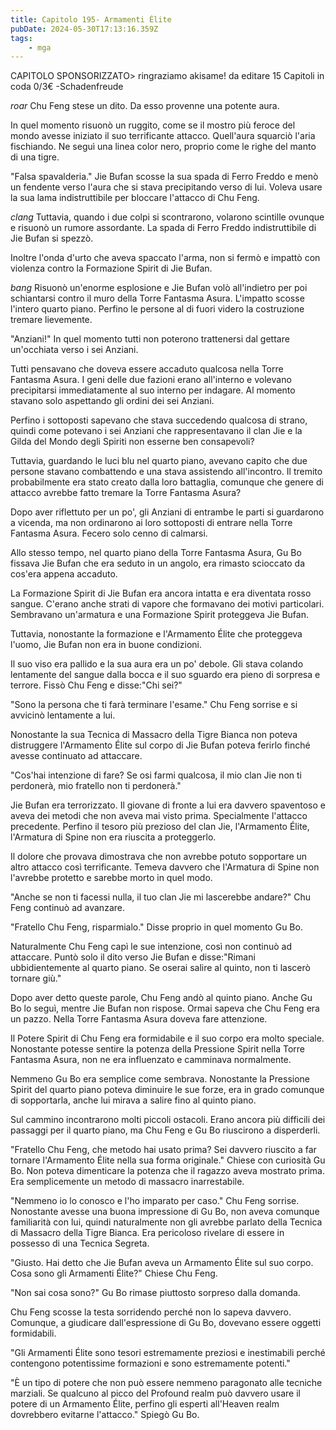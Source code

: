 ```yaml
---
title: Capitolo 195- Armamenti Élite
pubDate: 2024-05-30T17:13:16.359Z
tags:
    - mga
---
```



CAPITOLO SPONSORIZZATO> ringraziamo akisame!
da editare
15 Capitoli in coda 0/3€
-Schadenfreude


*roar* Chu Feng stese un dito. Da esso provenne una potente aura.


In quel momento risuonò un ruggito, come se il mostro più feroce del mondo avesse iniziato il suo terrificante attacco. Quell'aura squarciò l'aria fischiando. Ne seguì una linea color nero, proprio come le righe del manto di una tigre.


"Falsa spavalderia." Jie Bufan scosse la sua spada di Ferro Freddo e menò un fendente verso l'aura che si stava precipitando verso di lui. Voleva usare la sua lama indistruttibile per bloccare l'attacco di Chu Feng.


*clang* Tuttavia, quando i due colpi si scontrarono, volarono scintille ovunque e risuonò un rumore assordante. La spada di Ferro Freddo indistruttibile di Jie Bufan si spezzò.


Inoltre l'onda d'urto che aveva spaccato l'arma, non si fermò e impattò con violenza contro la Formazione Spirit di Jie Bufan.


*bang* Risuonò un'enorme esplosione e Jie Bufan volò all'indietro per poi schiantarsi contro il muro della Torre Fantasma Asura. L'impatto scosse l'intero quarto piano. Perfino le persone al di fuori videro la costruzione tremare lievemente.


"Anziani!" In quel momento tutti non poterono trattenersi dal gettare un'occhiata verso i sei Anziani.


Tutti pensavano che doveva essere accaduto qualcosa nella Torre Fantasma Asura. I geni delle due fazioni erano all'interno e volevano precipitarsi immediatamente al suo interno per indagare. Al momento stavano solo aspettando gli ordini dei sei Anziani.


Perfino i sottoposti sapevano che stava succedendo qualcosa di strano, quindi come potevano i sei Anziani che rappresentavano il clan Jie e la Gilda del Mondo degli Spiriti non esserne ben consapevoli?


Tuttavia, guardando le luci blu nel quarto piano, avevano capito che due persone stavano combattendo e una stava assistendo all'incontro. Il tremito probabilmente era stato creato dalla loro battaglia, comunque che genere di attacco avrebbe fatto tremare la Torre Fantasma Asura?


Dopo aver riflettuto per un po', gli Anziani di entrambe le parti si guardarono a vicenda, ma non ordinarono ai loro sottoposti di entrare nella Torre Fantasma Asura. Fecero solo cenno di calmarsi.


Allo stesso tempo, nel quarto piano della Torre Fantasma Asura, Gu Bo fissava Jie Bufan che era seduto in un angolo, era rimasto scioccato da cos'era appena accaduto.


La Formazione Spirit di Jie Bufan era ancora intatta e era diventata rosso sangue. C'erano anche strati di vapore che formavano dei motivi particolari. Sembravano un'armatura e una Formazione Spirit proteggeva Jie Bufan.


Tuttavia, nonostante la formazione e l'Armamento Élite che proteggeva l'uomo, Jie Bufan non era in buone condizioni.


Il suo viso era pallido e la sua aura era un po' debole. Gli stava colando lentamente del sangue dalla bocca e il suo sguardo era pieno di sorpresa e terrore. Fissò Chu Feng e disse:"Chi sei?"


"Sono la persona che ti farà terminare l'esame." Chu Feng sorrise e si avvicinò lentamente a lui.


Nonostante la sua Tecnica di Massacro della Tigre Bianca non poteva distruggere l'Armamento Élite sul corpo di Jie Bufan poteva ferirlo finché avesse continuato ad attaccare.


"Cos'hai intenzione di fare? Se osi farmi qualcosa, il mio clan Jie non ti perdonerà, mio fratello non ti perdonerà."


Jie Bufan era terrorizzato. Il giovane di fronte a lui era davvero spaventoso e aveva dei metodi che non aveva mai visto prima. Specialmente l'attacco precedente. Perfino il tesoro più prezioso del clan Jie, l'Armamento Élite, l'Armatura di Spine non era riuscita a proteggerlo.


Il dolore che provava dimostrava che non avrebbe potuto sopportare un altro attacco così terrificante. Temeva davvero che l'Armatura di Spine non l'avrebbe protetto e sarebbe morto in quel modo.


"Anche se non ti facessi nulla, il tuo clan Jie mi lascerebbe andare?" Chu Feng continuò ad avanzare.


"Fratello Chu Feng, risparmialo." Disse proprio in quel momento Gu Bo.


Naturalmente Chu Feng capì le sue intenzione, così non continuò ad attaccare. Puntò solo il dito verso Jie Bufan e disse:"Rimani ubbidientemente al quarto piano. Se oserai salire al quinto, non ti lascerò tornare giù."


Dopo aver detto queste parole, Chu Feng andò al quinto piano. Anche Gu Bo lo seguì, mentre Jie Bufan non rispose. Ormai sapeva che Chu Feng era un pazzo. Nella Torre Fantasma Asura doveva fare attenzione.


Il Potere Spirit di Chu Feng era formidabile e il suo corpo era molto speciale. Nonostante potesse sentire la potenza della Pressione Spirit nella Torre Fantasma Asura, non ne era influenzato e camminava normalmente.


Nemmeno Gu Bo era semplice come sembrava. Nonostante la Pressione Spirit del quarto piano poteva diminuire le sue forze, era in grado comunque di sopportarla, anche lui mirava a salire fino al quinto piano.


Sul cammino incontrarono molti piccoli ostacoli. Erano ancora più difficili dei passaggi per il quarto piano, ma Chu Feng e Gu Bo riuscirono a disperderli.


"Fratello Chu Feng, che metodo hai usato prima? Sei davvero riuscito a far tornare l'Armamento Élite nella sua forma originale." Chiese con curiosità Gu Bo. Non poteva dimenticare la potenza che il ragazzo aveva mostrato prima. Era semplicemente un metodo di massacro inarrestabile.


"Nemmeno io lo conosco e l'ho imparato per caso." Chu Feng sorrise. Nonostante avesse una buona impressione di Gu Bo, non aveva comunque familiarità con lui, quindi naturalmente non gli avrebbe parlato della Tecnica di Massacro della Tigre Bianca. Era pericoloso rivelare di essere in possesso di una Tecnica Segreta.


"Giusto. Hai detto che Jie Bufan aveva un Armamento Élite sul suo corpo. Cosa sono gli Armamenti Élite?" Chiese Chu Feng.


"Non sai cosa sono?" Gu Bo rimase piuttosto sorpreso dalla domanda.


Chu Feng scosse la testa sorridendo perché non lo sapeva davvero. Comunque, a giudicare dall'espressione di Gu Bo, dovevano essere oggetti formidabili.


"Gli Armamenti Élite sono tesori estremamente preziosi e inestimabili perché contengono potentissime formazioni e sono estremamente potenti."


"È un tipo di potere che non può essere nemmeno paragonato alle tecniche marziali. Se qualcuno al picco del Profound realm può davvero usare il potere di un Armamento Élite, perfino gli esperti all'Heaven realm dovrebbero evitarne l'attacco." Spiegò Gu Bo.



